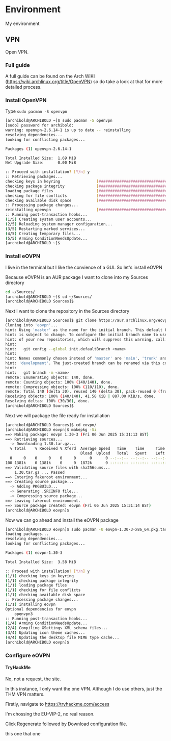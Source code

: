 # Environment
My environment

## VPN
Open VPN. 

### Full guide
A full guide can be found on the Arch WIKI (https://wiki.archlinux.org/title/OpenVPN) so do take a look at that for more detailed process.

### Install OpenVPN
Type `sudo pacman -S openvpn`

```sh
[archibold@ARCHIBOLD ~]$ sudo pacman -S openvpn
[sudo] password for archibold:
warning: openvpn-2.6.14-1 is up to date -- reinstalling
resolving dependencies...
looking for conflicting packages...

Packages (1) openvpn-2.6.14-1

Total Installed Size:  1.69 MiB
Net Upgrade Size:      0.00 MiB

:: Proceed with installation? [Y/n] y
:: Retrieving packages...
checking keys in keyring                [##############################] 100%
checking package integrity              [##############################] 100%
loading package files                   [##############################] 100%
checking for file conflicts             [##############################] 100%
checking available disk space           [##############################] 100%
:: Processing package changes...
reinstalling openvpn                    [##############################] 100%
:: Running post-transaction hooks...
(1/5) Creating system user accounts...
(2/5) Reloading system manager configuration...
(3/5) Restarting marked services...
(4/5) Creating temporary files...
(5/5) Arming ConditionNeedsUpdate...
[archibold@ARCHIBOLD ~]$
```

### Install eOVPN
I live in the terminal but I like the convience of a GUI. So let's install eOVPN

Because eOVPN is an AUR package I want to clone into my Sources directory
```sh
cd ~/Sources/
[archibold@ARCHIBOLD ~]$ cd ~/Sources/
[archibold@ARCHIBOLD Sources]$ 
```

Next I want to clone the repository in the Sources directory
```sh
[archibold@ARCHIBOLD Sources]$ git clone https://aur.archlinux.org/eovpn.git
Cloning into 'eovpn'...
hint: Using 'master' as the name for the initial branch. This default branch name
hint: is subject to change. To configure the initial branch name to use in all
hint: of your new repositories, which will suppress this warning, call:
hint:
hint: 	git config --global init.defaultBranch <name>
hint:
hint: Names commonly chosen instead of 'master' are 'main', 'trunk' and
hint: 'development'. The just-created branch can be renamed via this command:
hint:
hint: 	git branch -m <name>
remote: Enumerating objects: 140, done.
remote: Counting objects: 100% (140/140), done.
remote: Compressing objects: 100% (110/110), done.
remote: Total 140 (delta 30), reused 140 (delta 30), pack-reused 0 (from 0)
Receiving objects: 100% (140/140), 41.58 KiB | 887.00 KiB/s, done.
Resolving deltas: 100% (30/30), done.
[archibold@ARCHIBOLD Sources]$ 
```

Next we will package the file ready for installation
```sh
[archibold@ARCHIBOLD Sources]$ cd eovpn/
[archibold@ARCHIBOLD eovpn]$ makepkg -Si
==> Making package: eovpn 1.30-3 (Fri 06 Jun 2025 15:31:13 BST)
==> Retrieving sources...
  -> Downloading 1.30.tar.gz...
  % Total    % Received % Xferd  Average Speed   Time    Time     Time  Current
                                 Dload  Upload   Total   Spent    Left  Speed
  0     0    0     0    0     0      0      0 --:--:-- --:--:-- --:--:--     0
100 1381k    0 1381k    0     0  1872k      0 --:--:-- --:--:-- --:--:-- 1872k
==> Validating source files with sha256sums...
    1.30.tar.gz ... Passed
==> Entering fakeroot environment...
==> Creating source package...
  -> Adding PKGBUILD...
  -> Generating .SRCINFO file...
  -> Compressing source package...
==> Leaving fakeroot environment.
==> Source package created: eovpn (Fri 06 Jun 2025 15:31:14 BST)
[archibold@ARCHIBOLD eovpn]$ 
```

Now we can go ahead and install the eOVPN package

```sh
[archibold@ARCHIBOLD eovpn]$ sudo pacman -U eovpn-1.30-3-x86_64.pkg.tar.zst 
loading packages...
resolving dependencies...
looking for conflicting packages...

Packages (1) eovpn-1.30-3

Total Installed Size:  3.58 MiB

:: Proceed with installation? [Y/n] y
(1/1) checking keys in keyring                                                                [#######################################################] 100%
(1/1) checking package integrity                                                              [#######################################################] 100%
(1/1) loading package files                                                                   [#######################################################] 100%
(1/1) checking for file conflicts                                                             [#######################################################] 100%
(1/1) checking available disk space                                                           [#######################################################] 100%
:: Processing package changes...
(1/1) installing eovpn                                                                        [#######################################################] 100%
Optional dependencies for eovpn
    openvpn3
:: Running post-transaction hooks...
(1/4) Arming ConditionNeedsUpdate...
(2/4) Compiling GSettings XML schema files...
(3/4) Updating icon theme caches...
(4/4) Updating the desktop file MIME type cache...
[archibold@ARCHIBOLD eovpn]$
```
### Configure eOVPN
#### TryHackMe
No, not a request, the site.

In this instance, I only want the one VPN. Although I do use others, just the THM VPN matters.

Firstly, navigate to https://tryhackme.com/access

I'm chossing the EU-VIP-2, no real reason.

Click Regenerate followed by Download configuration file. 





this one
that one


